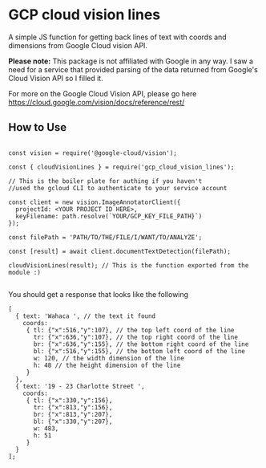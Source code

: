 # GCP cloud vision lines
A simple JS function for getting back lines of text with coords and dimensions from Google Cloud vision API.

**Please note:** This package is not affiliated with Google in any way. I saw a need for a service that provided
parsing of the data returned from Google's Cloud Vision API so I filled it.

For more on the Google Cloud Vision API, please go here https://cloud.google.com/vision/docs/reference/rest/




## How to Use
```
 
const vision = require('@google-cloud/vision');

const { cloudVisionLines } = require('gcp_cloud_vision_lines');

// This is the boiler plate for authing if you haven't
//used the gcloud CLI to authenticate to your service account

const client = new vision.ImageAnnotatorClient({
  projectId: <YOUR PROJECT ID HERE>,
  keyFilename: path.resolve(`YOUR/GCP_KEY_FILE_PATH}`)
});

const filePath = 'PATH/TO/THE/FILE/I/WANT/TO/ANALYZE';

const [result] = await client.documentTextDetection(filePath);

cloudVisionLines(result); // This is the function exported from the module :)


```

You should get a response that looks like the following

```
[ 
  { text: 'Wahaca ', // the text it found
    coords:
     { tl: {"x":516,"y":107}, // the top left coord of the line
       tr: {"x":636,"y":107}, // the top right coord of the line
       br: {"x":636,"y":155}, // the bottom right coord of the line
       bl: {"x":516,"y":155}, // the bottom left coord of the line
       w: 120, // the width dimension of the line
       h: 48 // the height dimension of the line
     } 
  },
  { text: '19 - 23 Charlotte Street ',
    coords:
     { tl: {"x":330,"y":156},
       tr: {"x":813,"y":156},
       br: {"x":813,"y":207},
       bl: {"x":330,"y":207},
       w: 483,
       h: 51 
     }
  }
];
```
